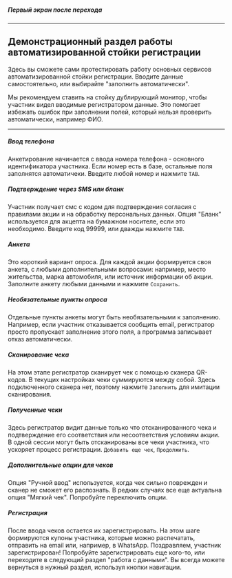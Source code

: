 ##### *Первый экран после перехода*
---
## Демонстрационный раздел работы автоматизированной стойки регистрации
Здесь вы сможете сами протестировать работу основных сервисов автоматизированной стойки регистрации. Вводите данные самостоятельно, или выбирайте "заполнить автоматически". 

Мы рекомендуем ставить на стойку дублирующий монитор, чтобы участник видел вводимые регистратором данные. Это помогает избежать ошибок при заполнении полей, который нельзя проверить автоматически, например ФИО.  

-------
##### *Ввод телефона*
Анкетирование начинается с ввода номера телефона - основного идентификатора участника. Если номер есть в базе, остальные поля заполнятся автоматичеки. Введите любой номер и нажмите `TAB`.

##### *Подтверждение через SMS или бланк*
Участник получает смс с кодом для подтверждения согласия с правилами акции и на обработку персональных данных. Опция "Бланк" используется для акцепта на бумажном носителе, если это необходимо. Введите код 99999, или дважды нажмите `TAB`.

##### *Анкета*
Это короткий вариант опроса. Для каждой акции формируется своя анкета, с любыми дополнительными вопросами: например, место жительства, марка автомобиля, или источник информации об акции. Заполните анкету любыми данными и нажмите `Сохранить`.

##### *Необязательные пункты опроса*
Отдельные пункты анкеты могут быть необязательными к заполнению. Например, если участник отказывается сообщить email, регистратор просто пропускает заполнение этого поля, а программа записывает отказ автоматически. 

##### *Сканирование чека*
На этом этапе регистратор сканирует чек с помощью сканера QR-кодов. В текущих настройках чеки суммируются между собой. Здесь подключенного сканера нет, поэтому нажмите `Заполнить` для имитации сканирования.

##### *Полученные чеки*
Здесь регистратор видит данные только что отсканированного чека и подтверждение его соответствия или несоответствия условиям акции. В одной сессии могут быть отсканированы все чеки участника, что ускоряет процесс регистрации. `Добавить еще чек`, `Продолжить`. 

##### *Дополнительные опции для чеков*
Опция "Ручной ввод" используется, когда чек сильно поврежден и сканер не сможет его распознать. В редких случаях все еще актуальна опция "Мягкий чек". Попробуйте переключить опции.

##### *Регистрация*
После ввода чеков остается их зарегистрировать. На этом шаге формируются купоны участника, которые можно распечатать, отправить на email или, например, в WhatsApp. Поздравляем, участник зарегистрирован! Попробуйте зарегистрировать еще кого-то, или переходите в следующий раздел "работа с данными". Вы всегда можете вернуться в нужный раздел, используя кнопки навигации.    

